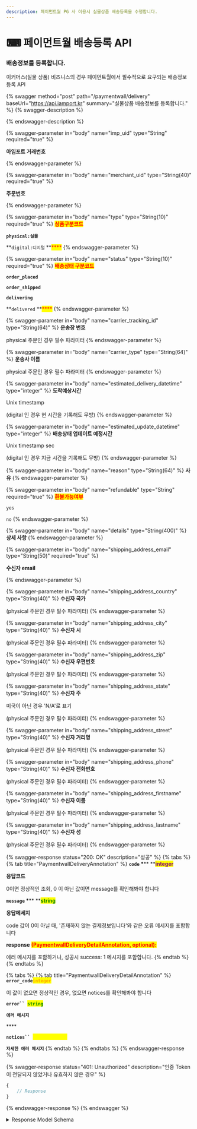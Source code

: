 ```yaml
---
description: 페이먼트월 PG 사 이용시 실물상품 배송등록을 수행합니다.
---
```


# ⌨ 페이먼트월 배송등록 API

### 배송정보를 등록합니다.

이커머스(실물 상품) 비즈니스의 경우 페이먼트월에서 필수적으로 요구되는 배송정보 등록 API

{% swagger method="post" path="/paymentwall/delivery" baseUrl="https://api.iamport.kr" summary="실물상품 배송정보를 등록합니다." %}
{% swagger-description %}

{% endswagger-description %}

{% swagger-parameter in="body" name="imp_uid" type="String" required="true" %}
<mark style="color:red;">

**아임포트 거래번호**

</mark>
{% endswagger-parameter %}

{% swagger-parameter in="body" name="merchant_uid" type="String(40)" required="true" %}
<mark style="color:red;">

**주문번호**

</mark>
{% endswagger-parameter %}

{% swagger-parameter in="body" name="type" type="String(10)" required="true" %}
<mark style="color:red;">**상품구분코드**</mark>

**`physical:실물`**

**`digital:디지털` **<mark style="color:red;">****</mark>&#x20;
{% endswagger-parameter %}

{% swagger-parameter in="body" name="status" type="String(10)" required="true" %}
<mark style="color:red;">**배송상태 구분코드**</mark>

**`order_placed`**

**`order_shipped`**

**`delivering`**

**`delivered` **<mark style="color:red;">****</mark>&#x20;
{% endswagger-parameter %}

{% swagger-parameter in="body" name="carrier_tracking_id" type="String(64)" %}
**운송장 번호**&#x20;

physical 주문인 경우 필수 파라미터
{% endswagger-parameter %}

{% swagger-parameter in="body" name="carrier_type" type="String(64)" %}
**운송사 이름**&#x20;

physical 주문인 경우 필수 파라미터
{% endswagger-parameter %}

{% swagger-parameter in="body" name="estimated_delivery_datetime" type="integer" %}
**도착예상시간**&#x20;

Unix timestamp&#x20;

(digital 인 경우 현 시간을 기록해도 무방)
{% endswagger-parameter %}

{% swagger-parameter in="body" name="estimated_update_datetime" type="integer" %}
**배송상태 업데이트 예정시간**

Unix timestamp sec&#x20;

(digital 인 경우 지금 시간을 기록해도 무방)
{% endswagger-parameter %}

{% swagger-parameter in="body" name="reason" type="String(64)" %}
**사유**
{% endswagger-parameter %}

{% swagger-parameter in="body" name="refundable" type="String" required="true" %}
<mark style="color:red;">**환불가능여부**</mark>

`yes`

`no`
{% endswagger-parameter %}

{% swagger-parameter in="body" name="details" type="String(400)" %}
**상세 사항**
{% endswagger-parameter %}

{% swagger-parameter in="body" name="shipping_address_email" type="String(50)" required="true" %}
<mark style="color:red;">

**수신자 email**

</mark>
{% endswagger-parameter %}

{% swagger-parameter in="body" name="shipping_address_country" type="String(40)" %}
**수신자 국가**&#x20;

(physical 주문인 경우 필수 파라미터)
{% endswagger-parameter %}

{% swagger-parameter in="body" name="shipping_address_city" type="String(40)" %}
**수신자 시**&#x20;

(physical 주문인 경우 필수 파라미터)
{% endswagger-parameter %}

{% swagger-parameter in="body" name="shipping_address_zip" type="String(40)" %}
**수신자 우편번호**&#x20;

(physical 주문인 경우 필수 파라미터)
{% endswagger-parameter %}

{% swagger-parameter in="body" name="shipping_address_state" type="String(40)" %}
**수신자 주**

미국이 아닌 경우 'N/A'로 표기&#x20;

(physical 주문인 경우 필수 파라미터)
{% endswagger-parameter %}

{% swagger-parameter in="body" name="shipping_address_street" type="String(40)" %}
**수신자 거리명**&#x20;

(physical 주문인 경우 필수 파라미터)
{% endswagger-parameter %}

{% swagger-parameter in="body" name="shipping_address_phone" type="String(40)" %}
**수신자 전화번호**&#x20;

(physical 주문인 경우 필수 파라미터)
{% endswagger-parameter %}

{% swagger-parameter in="body" name="shipping_address_firstname" type="String(40)" %}
**수신자 이름**&#x20;

(physical 주문인 경우 필수 파라미터)
{% endswagger-parameter %}

{% swagger-parameter in="body" name="shipping_address_lastname" type="String(40)" %}
**수신자 성**&#x20;

(physical 주문인 경우 필수 파라미터)
{% endswagger-parameter %}

{% swagger-response status="200: OK" description="성공" %}
{% tabs %}
{% tab title="PaymentwallDeliveryAnnotation" %}
**`code`  **<mark style="color:red;">**\***</mark>** **<mark style="color:purple;">**integer**</mark>

**응답코드**

0이면 정상적인 조회, 0 이 아닌 값이면 message를 확인해봐야 합니다



**`message`  **<mark style="color:red;">**\***</mark>** **<mark style="color:green;">**string**</mark>

**응답메세지**

code 값이 0이 아닐 때, '존재하지 않는 결제정보입니다'와 같은 오류 메세지를 포함합니다



**response** <mark style="color:red;">**(PaymentwallDeliveryDetailAnnotation, optional):**</mark>&#x20;

에러 메시지를 포함하거나, 성공시 success: 1 메시지를 포함합니다.
{% endtab %}
{% endtabs %}

{% tabs %}
{% tab title="PaymentwallDeliveryDetailAnnotation" %}
**`error_code`**<mark style="color:orange;">**`integer`**</mark>

이 값이 없으면 정상적인 경우, 없으면 notices를 확인해봐야 합니다



**`error`` `**<mark style="color:green;">**`string`**</mark>

**`에러 메시지`**

&#x20;****&#x20;

**`notices`` `**<mark style="color:yellow;background-color:yellow;">**`Array[string]`**</mark>

**`자세한 에러 메시지`**
{% endtab %}
{% endtabs %}
{% endswagger-response %}

{% swagger-response status="401: Unauthorized" description="인증 Token이 전달되지 않았거나 유효하지 않은 경우" %}
```javascript
{
    // Response
}
```
{% endswagger-response %}
{% endswagger %}

<details>

<summary>Response Model Schema</summary>

```json
{
  "code": 0,
  "message": "string",
  "response": {
    "error_code": 0,
    "error": "string",
    "notices": [
      "string"
    ]
  }
}
```

</details>
